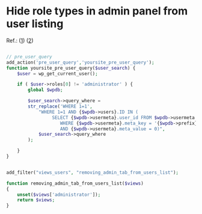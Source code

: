 # Hide role types in admin panel from user listing

Ref.: ([1](https://wordpress.stackexchange.com/questions/10742/remove-ability-for-other-users-to-view-administrator-in-user-list)) ([2](https://stackoverflow.com/questions/70472874/wordpress-how-to-hide-user-role-tab-from-users-list))

```php

// pre_user_query
add_action('pre_user_query','yoursite_pre_user_query');
function yoursite_pre_user_query($user_search) {
    $user = wp_get_current_user();

    if ( $user->roles[0] != 'administrator' ) { 
        global $wpdb;

        $user_search->query_where = 
        str_replace('WHERE 1=1', 
            "WHERE 1=1 AND {$wpdb->users}.ID IN (
                 SELECT {$wpdb->usermeta}.user_id FROM $wpdb->usermeta 
                    WHERE {$wpdb->usermeta}.meta_key = '{$wpdb->prefix}user_level' 
                    AND {$wpdb->usermeta}.meta_value = 0)", 
            $user_search->query_where
        );

    }
}
```


```php

add_filter("views_users", "removing_admin_tab_from_users_list");

function removing_admin_tab_from_users_list($views)
{
    unset($views['administrator']);
    return $views;
}

```